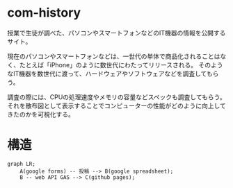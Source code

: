 # com-history

授業で生徒が調べた、パソコンやスマートフォンなどのIT機器の情報を公開するサイト。

現在のパソコンやスマートフォンなどは、一世代の単体で商品化されることはなく、たとえば「iPhone」のように数世代にわたってリリースされる。
そのようなIT機器を数世代に渡って、ハードウェアやソフトウェアなどを調査してもらう。

調査の際には、CPUの処理速度やメモリの容量などスペックも調査してもらう。
それを散布図として表示することでコンピューターの性能がどのように向上してきたのかを可視化する。

# 構造

```mermaid
graph LR;
    A(google forms) -- 投稿 --> B(google spreadsheet);
    B -- web API GAS --> C(github pages);
```
